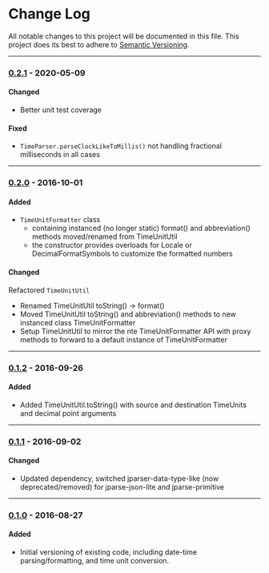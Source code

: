 # Change Log
All notable changes to this project will be documented in this file.
This project does its best to adhere to [Semantic Versioning](http://semver.org/).


--------
### [0.2.1](N/A) - 2020-05-09
#### Changed
* Better unit test coverage

#### Fixed
* `TimeParser.parseClockLikeToMillis()` not handling fractional milliseconds in all cases


--------
### [0.2.0](https://github.com/TeamworkGuy2/JDateTimes/commit/cb5c83c675aec344b3fe30d4aa3f3a6aed00e784) - 2016-10-01
#### Added
* `TimeUnitFormatter` class
  * containing instanced (no longer static) format() and abbreviation() methods moved/renamed from TimeUnitUtil
  * the constructor provides overloads for Locale or DecimalFormatSymbols to customize the formatted numbers

#### Changed
Refactored `TimeUnitUtil`
* Renamed TimeUnitUtil toString() -> format()
* Moved TimeUnitUtil toString() and abbreviation() methods to new instanced class TimeUnitFormatter
* Setup TimeUnitUtil to mirror the nte TimeUnitFormatter API with proxy methods to forward to a default instance of TimeUnitFormatter


--------
### [0.1.2](https://github.com/TeamworkGuy2/JDateTimes/commit/cf049156200ee5b20aad02f5329cda28812b8546) - 2016-09-26
#### Added
* Added TimeUnitUtil.toString() with source and destination TimeUnits and decimal point arguments


--------
### [0.1.1](https://github.com/TeamworkGuy2/JDateTimes/commit/078bee11a506dfadda24c652a32a1416e3022478) - 2016-09-02
#### Changed
* Updated dependency, switched jparser-data-type-like (now deprecated/removed) for jparse-json-lite and jparse-primitive


--------
### [0.1.0](https://github.com/TeamworkGuy2/JDateTimes/commit/8567a885cb93dddf3cdd8d6e26b391b4b8e3a166) - 2016-08-27
#### Added
* Initial versioning of existing code, including date-time parsing/formatting, and time unit conversion.
